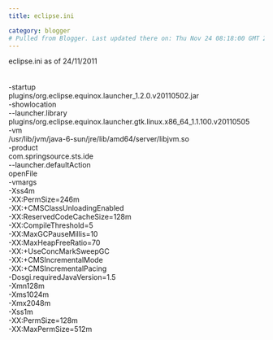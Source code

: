 ```yaml
---
title: eclipse.ini

category: blogger
# Pulled from Blogger. Last updated there on: Thu Nov 24 08:18:00 GMT 2011
---
```

eclipse.ini as of 24/11/2011<br /><br /><br />-startup<br />plugins/org.eclipse.equinox.launcher_1.2.0.v20110502.jar<br />-showlocation<br />--launcher.library<br />plugins/org.eclipse.equinox.launcher.gtk.linux.x86_64_1.1.100.v20110505<br />-vm<br />/usr/lib/jvm/java-6-sun/jre/lib/amd64/server/libjvm.so<br />-product<br />com.springsource.sts.ide<br />--launcher.defaultAction<br />openFile<br />-vmargs<br />-Xss4m<br />-XX:PermSize=246m<br />-XX:+CMSClassUnloadingEnabled<br />-XX:ReservedCodeCacheSize=128m<br />-XX:CompileThreshold=5<br />-XX:MaxGCPauseMillis=10<br />-XX:MaxHeapFreeRatio=70<br />-XX:+UseConcMarkSweepGC<br />-XX:+CMSIncrementalMode<br />-XX:+CMSIncrementalPacing<br />-Dosgi.requiredJavaVersion=1.5<br />-Xmn128m<br />-Xms1024m<br />-Xmx2048m<br />-Xss1m<br />-XX:PermSize=128m<br />-XX:MaxPermSize=512m<br />
